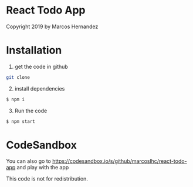 # React Todo App

Copyright 2019 by Marcos Hernandez

# Installation

1. get the code in github

```sh
git clone
```

2. install dependencies

```sh
$ npm i
```

3. Run the code

```sh
$ npm start
```

# CodeSandbox

You can also go to https://codesandbox.io/s/github/marcoslhc/react-todo-app and play with the app

This code is not for redistribution.
